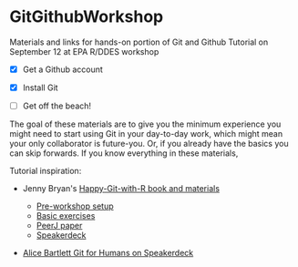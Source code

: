 # GitGithubWorkshop

Materials and links for hands-on portion of Git and Github Tutorial on September 12 at EPA R/DDES workshop

- [x] Get a Github account
- [x] Install Git
- [ ] Get off the beach!



The goal of these materials are to give you the minimum experience you might need to start using Git in your day-to-day work, which might mean your only collaborator is future-you. Or, if you already have the basics you can skip forwards. If you know everything in these materials, 

Tutorial inspiration:

* Jenny Bryan's [Happy-Git-with-R book and materials](http://happygitwithr.com/)
    - [Pre-workshop setup](http://happygitwithr.com/workshops)
    - [Basic exercises](http://happygitwithr.com/push-pull-github.html)
    - [PeerJ paper](https://peerj.com/preprints/3159/?utm_content=bufferc4f11&utm_medium=social&utm_source=twitter.com&utm_campaign=buffer)
    - [Speakerdeck](https://speakerdeck.com/jennybc/happy-git-and-github-for-the-user)

* [Alice Bartlett Git for Humans on Speakerdeck](https://speakerdeck.com/alicebartlett/git-for-humans)
